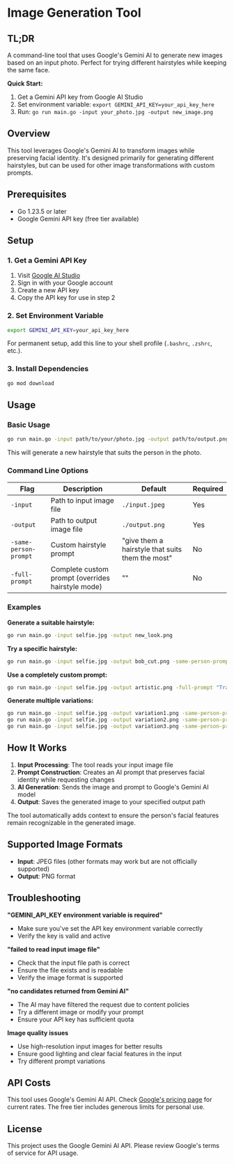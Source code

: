 # Image Generation Tool

## TL;DR

A command-line tool that uses Google's Gemini AI to generate new images based on an input photo. Perfect for trying different hairstyles while keeping the same face.

**Quick Start:**
1. Get a Gemini API key from Google AI Studio
2. Set environment variable: `export GEMINI_API_KEY=your_api_key_here`
3. Run: `go run main.go -input your_photo.jpg -output new_image.png`

## Overview

This tool leverages Google's Gemini AI to transform images while preserving facial identity. It's designed primarily for generating different hairstyles, but can be used for other image transformations with custom prompts.

## Prerequisites

- Go 1.23.5 or later
- Google Gemini API key (free tier available)

## Setup

### 1. Get a Gemini API Key

1. Visit [Google AI Studio](https://aistudio.google.com/)
2. Sign in with your Google account
3. Create a new API key
4. Copy the API key for use in step 2

### 2. Set Environment Variable

```bash
export GEMINI_API_KEY=your_api_key_here
```

For permanent setup, add this line to your shell profile (`.bashrc`, `.zshrc`, etc.).

### 3. Install Dependencies

```bash
go mod download
```

## Usage

### Basic Usage

```bash
go run main.go -input path/to/your/photo.jpg -output path/to/output.png
```

This will generate a new hairstyle that suits the person in the photo.

### Command Line Options

| Flag | Description | Default | Required |
|------|-------------|---------|----------|
| `-input` | Path to input image file | `./input.jpeg` | Yes |
| `-output` | Path to output image file | `./output.png` | Yes |
| `-same-person-prompt` | Custom hairstyle prompt | "give them a hairstyle that suits them the most" | No |
| `-full-prompt` | Complete custom prompt (overrides hairstyle mode) | "" | No |

### Examples

**Generate a suitable hairstyle:**
```bash
go run main.go -input selfie.jpg -output new_look.png
```

**Try a specific hairstyle:**
```bash
go run main.go -input selfie.jpg -output bob_cut.png -same-person-prompt "give them a short bob haircut"
```

**Use a completely custom prompt:**
```bash
go run main.go -input selfie.jpg -output artistic.png -full-prompt "Transform this person into a Renaissance painting style portrait"
```

**Generate multiple variations:**
```bash
go run main.go -input selfie.jpg -output variation1.png -same-person-prompt "give them long curly hair"
go run main.go -input selfie.jpg -output variation2.png -same-person-prompt "give them a modern pixie cut"
go run main.go -input selfie.jpg -output variation3.png -same-person-prompt "give them a professional business hairstyle"
```

## How It Works

1. **Input Processing**: The tool reads your input image file
2. **Prompt Construction**: Creates an AI prompt that preserves facial identity while requesting changes
3. **AI Generation**: Sends the image and prompt to Google's Gemini AI model
4. **Output**: Saves the generated image to your specified output path

The tool automatically adds context to ensure the person's facial features remain recognizable in the generated image.

## Supported Image Formats

- **Input**: JPEG files (other formats may work but are not officially supported)
- **Output**: PNG format

## Troubleshooting

**"GEMINI_API_KEY environment variable is required"**
- Make sure you've set the API key environment variable correctly
- Verify the key is valid and active

**"failed to read input image file"**
- Check that the input file path is correct
- Ensure the file exists and is readable
- Verify the image format is supported

**"no candidates returned from Gemini AI"**
- The AI may have filtered the request due to content policies
- Try a different image or modify your prompt
- Ensure your API key has sufficient quota

**Image quality issues**
- Use high-resolution input images for better results
- Ensure good lighting and clear facial features in the input
- Try different prompt variations

## API Costs

This tool uses Google's Gemini AI API. Check [Google's pricing page](https://ai.google.dev/pricing) for current rates. The free tier includes generous limits for personal use.

## License

This project uses the Google Gemini AI API. Please review Google's terms of service for API usage.
